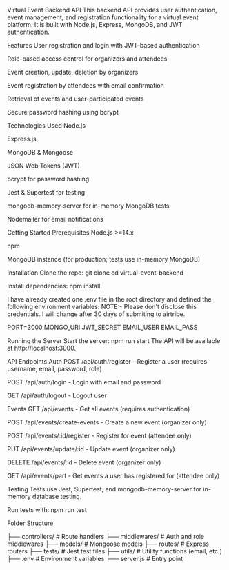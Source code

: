 Virtual Event Backend API
This backend API provides user authentication, event management, and registration functionality for a virtual event platform. It is built with Node.js, Express, MongoDB, and JWT authentication.

Features
User registration and login with JWT-based authentication

Role-based access control for organizers and attendees

Event creation, update, deletion by organizers

Event registration by attendees with email confirmation

Retrieval of events and user-participated events

Secure password hashing using bcrypt

Technologies Used
Node.js

Express.js

MongoDB & Mongoose

JSON Web Tokens (JWT)

bcrypt for password hashing

Jest & Supertest for testing

mongodb-memory-server for in-memory MongoDB tests

Nodemailer for email notifications

Getting Started
Prerequisites
Node.js >=14.x

npm

MongoDB instance (for production; tests use in-memory MongoDB)

Installation
Clone the repo:
git clone <repository-url>
cd virtual-event-backend


Install dependencies:
npm install

I have already created one .env file in the root directory and defined the following environment variables:
NOTE:- Please don't disclose this credentials. I will change after 30 days of submiting to airtribe.

PORT=3000
MONGO_URI
JWT_SECRET
EMAIL_USER
EMAIL_PASS

Running the Server
Start the server:
npm run start
The API will be available at http://localhost:3000.

API Endpoints
Auth
POST /api/auth/register - Register a user (requires username, email, password, role)

POST /api/auth/login - Login with email and password

GET /api/auth/logout - Logout user

Events
GET /api/events - Get all events (requires authentication)

POST /api/events/create-events - Create a new event (organizer only)

POST /api/events/:id/register - Register for event (attendee only)

PUT /api/events/update/:id - Update event (organizer only)

DELETE /api/events/:id - Delete event (organizer only)

GET /api/events/part - Get events a user has registered for (attendee only)

Testing
Tests use Jest, Supertest, and mongodb-memory-server for in-memory database testing.

Run tests with:
npm run test 

Folder Structure

├── controllers/    # Route handlers
├── middlewares/    # Auth and role middlewares
├── models/         # Mongoose models
├── routes/         # Express routers
├── tests/          # Jest test files
├── utils/          # Utility functions (email, etc.)
├── .env            # Environment variables
├── server.js       # Entry point

